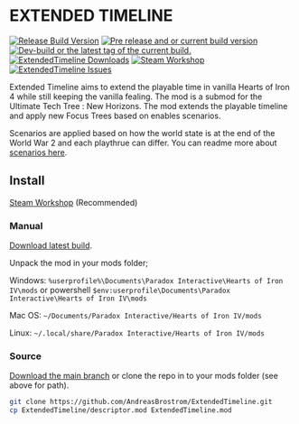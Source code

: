 # EXTENDED TIMELINE
<a href="https://github.com/AndreasBrostrom/ExtendedTimeline/releases/latest"><img src="https://img.shields.io/github/release/AndreasBrostrom/ExtendedTimeline.svg?style=for-the-badge&label=Release%20Build" alt="Release Build Version"></a>
<a href="https://github.com/AndreasBrostrom/ExtendedTimeline/releases/"><img src="https://img.shields.io/github/release/AndreasBrostrom/ExtendedTimeline/all.svg?style=for-the-badge&label=Pre-release" alt="Pre release and or current build version"></a>
<a href="https://github.com/AndreasBrostrom/ExtendedTimeline/tags"><img src="https://img.shields.io/github/tag/AndreasBrostrom/ExtendedTimeline.svg?style=for-the-badge&colorB=df2d00&label=Latest%20Tag" alt="Dev-build or the latest tag of the current build."></a><br>
<a href="https://github.com/AndreasBrostrom/ExtendedTimeline/releases/latest"><img src="https://img.shields.io/github/downloads/AndreasBrostrom/ExtendedTimeline/total.svg?style=for-the-badge&label=Downloads" alt="ExtendedTimeline Downloads"></a>
<a href="https://steamcommunity.com/sharedfiles/filedetails/?id=2747306152"><img src="https://img.shields.io/endpoint.svg?url=https%3A%2F%2Fshieldsio-steam-workshop.jross.me%2F2747306152&style=for-the-badge" alt="Steam Workshop"></a>
<a href="https://github.com/AndreasBrostrom/ExtendedTimeline/issues"><img src="https://img.shields.io/github/issues-raw/AndreasBrostrom/ExtendedTimeline.svg?style=for-the-badge&label=Issues" alt="ExtendedTimeline Issues"></a>

Extended Timeline aims to extend the playable time in vanilla Hearts of Iron 4 while still keeping the vanilla fealing. The mod is a submod for the Ultimate Tech Tree : New Horizons. The mod extends the playable timeline and apply new Focus Trees based on enables scenarios.

Scenarios are applied based on how the world state is at the end of the World War 2 and each playthrue can differ. You can readme more about [scenarios here](https://github.com/ExtendedTimeline/ExtendedTimeline/blob/main/docs/scenario.md).

## Install
[Steam Workshop](https://steamcommunity.com/sharedfiles/filedetails/?id=2747306152) (Recommended)

### Manual
[Download latest build](https://github.com/AndreasBrostrom/ExtendedTimeline/releases/latest).

Unpack the mod in your mods folder;

Windows:
`%userprofile%\Documents\Paradox Interactive\Hearts of Iron IV\mods` or powershell `$env:userprofile\Documents\Paradox Interactive\Hearts of Iron IV\mods`

Mac OS: `~/Documents/Paradox Interactive/Hearts of Iron IV/mods`

Linux: `~/.local/share/Paradox Interactive/Hearts of Iron IV/mods`


### Source
[Download the main branch](https://github.com/AndreasBrostrom/ExtendedTimeline/archive/refs/heads/main.zip) or clone the repo in to your mods folder (see above for path).

```bash
git clone https://github.com/AndreasBrostrom/ExtendedTimeline.git
cp ExtendedTimeline/descriptor.mod ExtendedTimeline.mod
```
